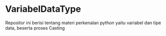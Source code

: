 # VariabelDataType
Repositor ini berisi tentang materi perkenalan python yaitu variabel dan tipe data, beserta proses Casting
